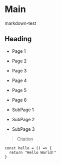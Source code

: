 # Main

markdown-test

## Heading

- Page 1
- Page 2
- Page 3
- Page 4
- Page 5
- Page 6

- SubPage 1
- SubPage 2
- SubPage 3

> Citation

```
const hello = () => {
  return "Hello World!"
}
```
